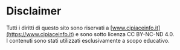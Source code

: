 # Disclaimer

Tutti i diritti di questo sito sono riservati a [www.cipiaceinfo.it](https://www.cipiaceinfo.it) e sono sotto licenza CC BY-NC-ND 4.0.  
I contenuti sono stati utilizzati esclusivamente a scopo educativo.
